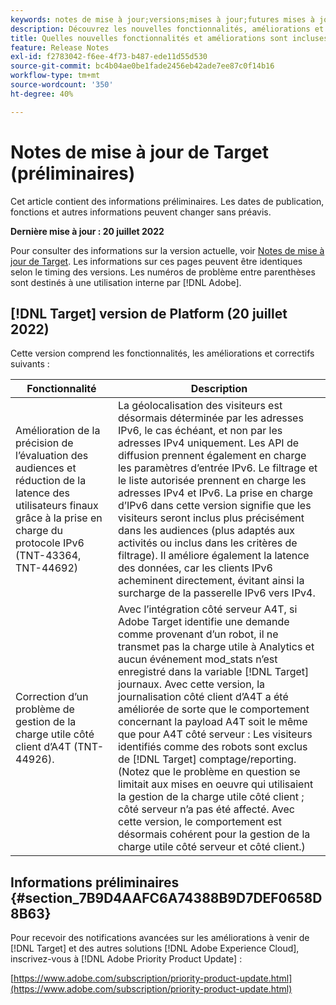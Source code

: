 ```yaml
---
keywords: notes de mise à jour;versions;mises à jour;futures mises à jour;améliorations;nouvelles fonctionnalités;correctifs;préliminaire
description: Découvrez les nouvelles fonctionnalités, améliorations et correctifs de la prochaine version d’Adobe Target, notamment les SDK, les API et les bibliothèques JavaScript.
title: Quelles nouvelles fonctionnalités et améliorations sont incluses dans la prochaine version ?
feature: Release Notes
exl-id: f2783042-f6ee-4f73-b487-ede11d55d530
source-git-commit: bc4b04ae0be1fade2456eb42ade7ee87c0f14b16
workflow-type: tm+mt
source-wordcount: '350'
ht-degree: 40%

---
```


# Notes de mise à jour de Target (préliminaires)

Cet article contient des informations préliminaires. Les dates de publication, fonctions et autres informations peuvent changer sans préavis.

**Dernière mise à jour : 20 juillet 2022**

Pour consulter des informations sur la version actuelle, voir [Notes de mise à jour de Target](release-notes.md). Les informations sur ces pages peuvent être identiques selon le timing des versions. Les numéros de problème entre parenthèses sont destinés à une utilisation interne par [!DNL Adobe].

## [!DNL Target] version de Platform (20 juillet 2022)

Cette version comprend les fonctionnalités, les améliorations et correctifs suivants :

| Fonctionnalité | Description |
| --- | --- |
| Amélioration de la précision de l’évaluation des audiences et réduction de la latence des utilisateurs finaux grâce à la prise en charge du protocole IPv6 (TNT-43364, TNT-44692) | La géolocalisation des visiteurs est désormais déterminée par les adresses IPv6, le cas échéant, et non par les adresses IPv4 uniquement. Les API de diffusion prennent également en charge les paramètres d’entrée IPv6. Le filtrage et le liste autorisée prennent en charge les adresses IPv4 et IPv6. La prise en charge d’IPv6 dans cette version signifie que les visiteurs seront inclus plus précisément dans les audiences (plus adaptés aux activités ou inclus dans les critères de filtrage). Il améliore également la latence des données, car les clients IPv6 acheminent directement, évitant ainsi la surcharge de la passerelle IPv6 vers IPv4. |
| Correction d’un problème de gestion de la charge utile côté client d’A4T (TNT-44926). | Avec l’intégration côté serveur A4T, si Adobe Target identifie une demande comme provenant d’un robot, il ne transmet pas la charge utile à Analytics et aucun événement mod_stats n’est enregistré dans la variable [!DNL Target] journaux. Avec cette version, la journalisation côté client d’A4T a été améliorée de sorte que le comportement concernant la payload A4T soit le même que pour A4T côté serveur : Les visiteurs identifiés comme des robots sont exclus de [!DNL Target] comptage/reporting. (Notez que le problème en question se limitait aux mises en oeuvre qui utilisaient la gestion de la charge utile côté client ; côté serveur n’a pas été affecté. Avec cette version, le comportement est désormais cohérent pour la gestion de la charge utile côté serveur et côté client.) |


## Informations préliminaires {#section_7B9D4AAFC6A74388B9D7DEF0658D8B63}

Pour recevoir des notifications avancées sur les améliorations à venir de [!DNL Target] et des autres solutions [!DNL Adobe Experience Cloud], inscrivez-vous à [!DNL Adobe Priority Product Update] :

[https://www.adobe.com/subscription/priority-product-update.html](https://www.adobe.com/subscription/priority-product-update.html)

